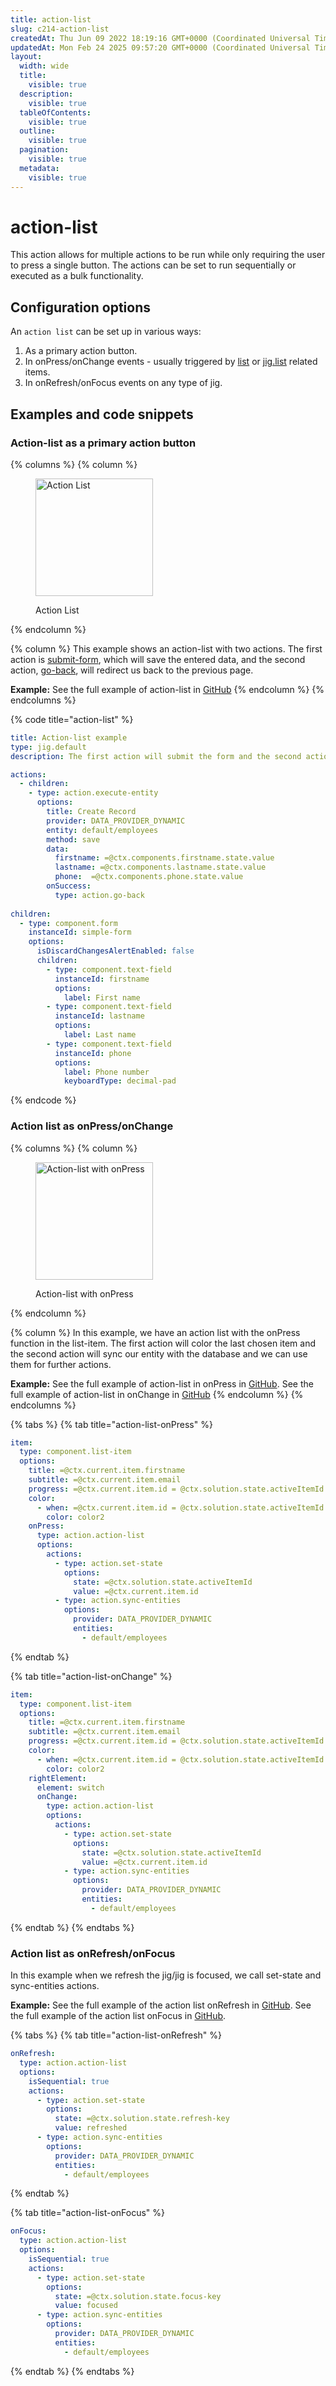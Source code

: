 ```yaml
---
title: action-list
slug: c214-action-list
createdAt: Thu Jun 09 2022 18:19:16 GMT+0000 (Coordinated Universal Time)
updatedAt: Mon Feb 24 2025 09:57:20 GMT+0000 (Coordinated Universal Time)
layout:
  width: wide
  title:
    visible: true
  description:
    visible: true
  tableOfContents:
    visible: true
  outline:
    visible: true
  pagination:
    visible: true
  metadata:
    visible: true
---
```


# action-list

This action allows for multiple actions to be run while only requiring the user to press a single button. The actions can be set to run sequentially or executed as a bulk functionality.

## Configuration options

An `action list` can be set up in various ways:

1. As a primary action button.
2. In onPress/onChange events - usually triggered by [list](../Widgets/list.md) or [jig.list](<../Jig Types/jig_list.md>) related items.
3. In onRefresh/onFocus events on any type of jig.

## Examples and code snippets

### Action-list as a primary action button

{% columns %}
{% column %}
<figure><img src="../../.gitbook/assets/ac-actionlist.png" alt="Action List" width="188"><figcaption><p>Action List</p></figcaption></figure>
{% endcolumn %}

{% column %}
This example shows an action-list with two actions. The first action is [submit-form](https://docs.jigx.com/examples/examples/readme/actions/submit-form), which will save the entered data, and the second action, [go-back](https://docs.jigx.com/examples/readme/actions/go-back), will redirect us back to the previous page.

**Example:** See the full example of action-list in [GitHub](https://github.com/jigx-com/jigx-samples/blob/main/quickstart/jigx-samples/jigs/jigx-actions/action-list/action-list-primary.jigx)
{% endcolumn %}
{% endcolumns %}

{% code title="action-list" %}
```yaml
title: Action-list example
type: jig.default
description: The first action will submit the form and the second action will redirect us back to the previous page.

actions:
  - children:
    - type: action.execute-entity
      options:
        title: Create Record
        provider: DATA_PROVIDER_DYNAMIC
        entity: default/employees
        method: save
        data:
          firstname: =@ctx.components.firstname.state.value
          lastname: =@ctx.components.lastname.state.value
          phone:  =@ctx.components.phone.state.value
        onSuccess: 
          type: action.go-back
            
children:
  - type: component.form
    instanceId: simple-form
    options:
      isDiscardChangesAlertEnabled: false
      children:
        - type: component.text-field
          instanceId: firstname
          options:
            label: First name
        - type: component.text-field
          instanceId: lastname
          options:
            label: Last name
        - type: component.text-field
          instanceId: phone
          options:
            label: Phone number
            keyboardType: decimal-pad
```
{% endcode %}

### Action list as onPress/onChange

{% columns %}
{% column %}
<figure><img src="../../.gitbook/assets/ac-actionlist-onpress.png" alt="Action-list with onPress" width="188"><figcaption><p>Action-list with onPress</p></figcaption></figure>
{% endcolumn %}

{% column %}
In this example, we have an action list with the onPress function in the list-item. The first action will color the last chosen item and the second action will sync our entity with the database and we can use them for further actions.

**Example:** See the full example of action-list in onPress in [GitHub](https://github.com/jigx-com/jigx-samples/blob/main/quickstart/jigx-samples/jigs/jigx-actions/action-list/action-list-onPress.jigx). See the full example of action-list in onChange in [GitHub](https://github.com/jigx-com/jigx-samples/blob/main/quickstart/jigx-samples/jigs/jigx-actions/action-list/action-list-onChange.jigx)
{% endcolumn %}
{% endcolumns %}

{% tabs %}
{% tab title="action-list-onPress" %}
```yaml
item: 
  type: component.list-item
  options:
    title: =@ctx.current.item.firstname
    subtitle: =@ctx.current.item.email
    progress: =@ctx.current.item.id = @ctx.solution.state.activeItemId ? 1 :0
    color:
      - when: =@ctx.current.item.id = @ctx.solution.state.activeItemId ? true :false
        color: color2
    onPress: 
      type: action.action-list
      options:
        actions:
          - type: action.set-state
            options:
              state: =@ctx.solution.state.activeItemId
              value: =@ctx.current.item.id
          - type: action.sync-entities
            options:
              provider: DATA_PROVIDER_DYNAMIC
              entities:
                - default/employees
```
{% endtab %}

{% tab title="action-list-onChange" %}
```yaml
item: 
  type: component.list-item
  options:
    title: =@ctx.current.item.firstname
    subtitle: =@ctx.current.item.email
    progress: =@ctx.current.item.id = @ctx.solution.state.activeItemId ? 1 :0
    color:
      - when: =@ctx.current.item.id = @ctx.solution.state.activeItemId ? true :false
        color: color2
    rightElement: 
      element: switch
      onChange: 
        type: action.action-list
        options:
          actions:
            - type: action.set-state
              options:
                state: =@ctx.solution.state.activeItemId
                value: =@ctx.current.item.id
            - type: action.sync-entities
              options:
                provider: DATA_PROVIDER_DYNAMIC
                entities:
                  - default/employees
```
{% endtab %}
{% endtabs %}

### Action list as onRefresh/onFocus

In this example when we refresh the jig/jig is focused, we call set-state and sync-entities actions.

**Example:** See the full example of the action list onRefresh in [GitHub](https://github.com/jigx-com/jigx-samples/blob/main/quickstart/jigx-samples/jigs/jigx-actions/action-list/action-list-onRefresh.jigx). See the full example of the action list onFocus in [GitHub](https://github.com/jigx-com/jigx-samples/blob/main/quickstart/jigx-samples/jigs/jigx-actions/action-list/action-list-onFocus.jigx).

{% tabs %}
{% tab title="action-list-onRefresh" %}
```yaml
onRefresh: 
  type: action.action-list
  options:
    isSequential: true
    actions:
      - type: action.set-state
        options:
          state: =@ctx.solution.state.refresh-key
          value: refreshed
      - type: action.sync-entities
        options:
          provider: DATA_PROVIDER_DYNAMIC
          entities:
            - default/employees
```
{% endtab %}

{% tab title="action-list-onFocus" %}
```yaml
onFocus: 
  type: action.action-list
  options:
    isSequential: true
    actions:
      - type: action.set-state
        options:
          state: =@ctx.solution.state.focus-key
          value: focused
      - type: action.sync-entities
        options:
          provider: DATA_PROVIDER_DYNAMIC
          entities:
            - default/employees
```
{% endtab %}
{% endtabs %}

